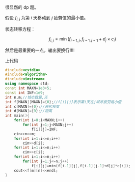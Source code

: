 很显然的 dp 题。

假设 $f_{i,j}$ 为第 $i$ 天移动到 $j$ 疲劳值的最小值。

状态转移方程：

$$f_{i,j}= \min(f_{i-1,j},f_{i-1,j-1}+d_j \times c_i)$$

然后是最重要的一点，输出要换行!!!!

上代码
```cpp
#include<cstdio>
#include<algorithm>
#include<iostream>
using namespace std;
const int MAXN=1e3+5;
const int INF=1e9;
int n,m;//城市数量,天
int f[MAXN][MAXN]={0};//f[i][j]表示第i天在j城市疲劳最小值
int c[MAXN]={0};//恶劣程度
int d[MAXN]={0};//距离
int main(){
	for(int i=0;i<MAXN;i++)
		for(int j=1;j<MAXN;j++)
			f[i][j]=INF;
	cin>>n>>m;
	for(int i=1;i<=n;i++)
		cin>>d[i];
	for(int i=1;i<=m;i++)
		cin>>c[i];
	for(int i=1;i<=m;i++)
		for(int j=1;j<=n;j++)
			f[i][j]=min(f[i-1][j],f[i-1][j-1]+d[j]*c[i]);
	cout<<f[m][n]<<endl;
}
```
